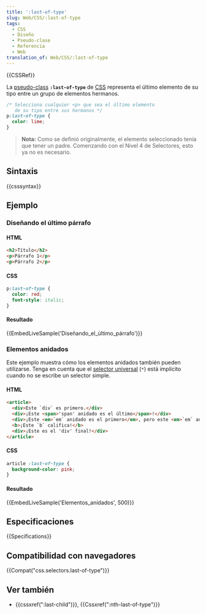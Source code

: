 ```yaml
---
title: ':last-of-type'
slug: Web/CSS/:last-of-type
tags:
  - CSS
  - Diseño
  - Pseudo-clase
  - Referencia
  - Web
translation_of: Web/CSS/:last-of-type
---
```


{{CSSRef}}

La [pseudo-class](/es/docs/Web/CSS/Pseudo-classes) **`:last-of-type`** de [CSS](/es/docs/Web/CSS) representa el último elemento de su tipo entre un grupo de elementos hermanos.

```css
/* Selecciona cualquier <p> que sea el último elemento
   de su tipo entre sus hermanos */
p:last-of-type {
  color: lime;
}
```

> **Nota:** Como se definió originalmente, el elemento seleccionado tenía que tener un padre. Comenzando con el Nivel 4 de Selectores, esto ya no es necesario.

## Sintaxis

{{csssyntax}}

## Ejemplo

### Diseñando el último párrafo

#### HTML

```html
<h2>Título</h2>
<p>Párrafo 1</p>
<p>Párrafo 2</p>
```

#### CSS

```css
p:last-of-type {
  color: red;
  font-style: italic;
}
```

#### Resultado

{{EmbedLiveSample('Diseñando_el_último_párrafo')}}

### Elementos anidados

Este ejemplo muestra cómo los elementos anidados también pueden utilizarse. Tenga en cuenta que el [selector universal](/es/docs/Web/CSS/Universal_selectors) (`*`) está implícito cuando no se escribe un selector simple.

#### HTML

```html
<article>
  <div>Este `div` es primero.</div>
  <div>¡Este <span>'span' anidado es el último</span>!</div>
  <div>¡Este <em>`em` anidado es el primero</em>, pero este <em>`em` anidado es el último</em>!</div>
  <b>¡Este `b` califica!</b>
  <div>¡Este es el 'div' final!</div>
</article>
```

#### CSS

```css
article :last-of-type {
  background-color: pink;
}
```

#### Resultado

{{EmbedLiveSample('Elementos_anidados', 500)}}

## Especificaciones

{{Specifications}}

## Compatibilidad con navegadores

{{Compat("css.selectors.last-of-type")}}

## Ver también

- {{cssxref(":last-child")}}, {{Cssxref(":nth-last-of-type")}}
